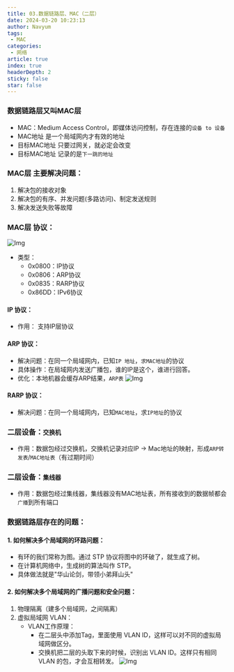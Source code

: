 ```yaml
---
title: 03.数据链路层、MAC（二层）
date: 2024-03-20 10:23:13
author: Navyum
tags: 
 - MAC
categories: 
 - 网络
article: true
index: true
headerDepth: 2
sticky: false
star: false
---
```


### 数据链路层又叫MAC层
* MAC：Medium Access Control，即媒体访问控制，存在连接的`设备 to 设备`
* MAC地址 是一个局域网内才有效的地址
* 目标MAC地址 只要过网关，就必定会改变
* 目标MAC地址 记录的是`下一跳的地址`

### MAC层 主要解决问题：
1. 解决包的接收对象
2. 解决包的有序、并发问题(多路访问)、制定发送规则
3. 解决发送失败等故障

### MAC层 协议：
![Img](https://raw.staticdn.net/Navyum/imgbed/pic/IMG/915b0fdce8cca832e3b3a38ace1221cd.png)
* 类型：
    * 0x0800：IP协议
    * 0x0806：ARP协议
    * 0x0835：RARP协议
    * 0x86DD：IPv6协议

#### IP 协议：
* 作用： 支持IP层协议

#### ARP 协议：
* 解决问题：在同一个局域网内，已知`IP 地址`，`求MAC地址`的协议
* 具体操作：在局域网内发送广播包，谁的IP是这个，谁进行回答。
* 优化：本地机器会缓存ARP结果，`ARP表`
![Img](https://raw.staticdn.net/Navyum/imgbed/pic/IMG/1a4e74bf10caf0335917540563feaa39.png)

#### RARP 协议：
* 解决问题：在同一个局域网内，已知`MAC地址`，求`IP地址`的协议

### 二层设备：`交换机`
* 作用：数据包经过交换机，交换机记录对应IP -> Mac地址的映射，形成`ARP转发表`/`MAC地址表`（有过期时间）
### 二层设备：`集线器`
* 作用：数据包经过集线器，集线器没有MAC地址表，所有接收到的数据帧都会`广播`到所有端口

### 数据链路层存在的问题：
#### 1. 如何解决多个局域网的环路问题：
* 有环的我们常称为图。通过 STP 协议将图中的环破了，就生成了树。
* 在计算机网络中，生成树的算法叫作 STP。
* 具体做法就是"华山论剑，带领小弟拜山头"

#### 2. 如何解决多个局域网的广播问题和安全问题：
1. 物理隔离（建多个局域网，之间隔离）
2. 虚拟局域网 VLAN：
    * VLAN工作原理：
        * 在二层头中添加Tag，里面使用 VLAN ID，这样可以对不同的虚拟局域网做区分。
        * 交换机把二层的头取下来的时候，识别出 VLAN ID。这样只有相同 VLAN 的包，才会互相转发。
    ![Img](https://raw.staticdn.net/Navyum/imgbed/pic/IMG/9eac74f43c4f5be5d3db224360e24810.png)

